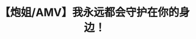 ---
layout: video
title: 【炮姐/AMV】我永远都会守护在你的身边！
categories: video
description:
videoType: ABplayer
videoUrl: https://s3.gyx1.cn/dl/muzhou/Always_with_Misaka_Mikoto.mp4
videoXml: https://s3.gyx1.cn/dl/muzhou/Always_with_Misaka_Mikoto_30w.xml
---